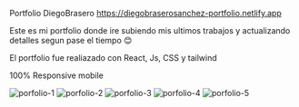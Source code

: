 Portfolio DiegoBrasero
https://diegobraserosanchez-portfolio.netlify.app

Este es mi portfolio donde ire subiendo mis ultimos trabajos y actualizando detalles segun pase el tiempo 😊

El portfolio fue realiazado con React, Js, CSS y tailwind 

100% Responsive mobile

![porfolio-1](https://github.com/DiegoBraseroSanchez/Portfolio/assets/129300180/b16281f8-5599-4a18-9d1b-a26396453ae4)
![porfolio-2](https://github.com/DiegoBraseroSanchez/Portfolio/assets/129300180/0b1cebdd-5efe-4faa-8a75-868a55adc3e3)
![porfolio-3](https://github.com/DiegoBraseroSanchez/Portfolio/assets/129300180/e3583cc9-0046-454f-af7e-9025ad5bc829)
![porfolio-4](https://github.com/DiegoBraseroSanchez/Portfolio/assets/129300180/f23d8873-fccc-46d6-9a2a-979dcc49e75d)
![porfolio-5](https://github.com/DiegoBraseroSanchez/Portfolio/assets/129300180/b2d9a231-df05-4b11-926a-9268c12f65fa)
